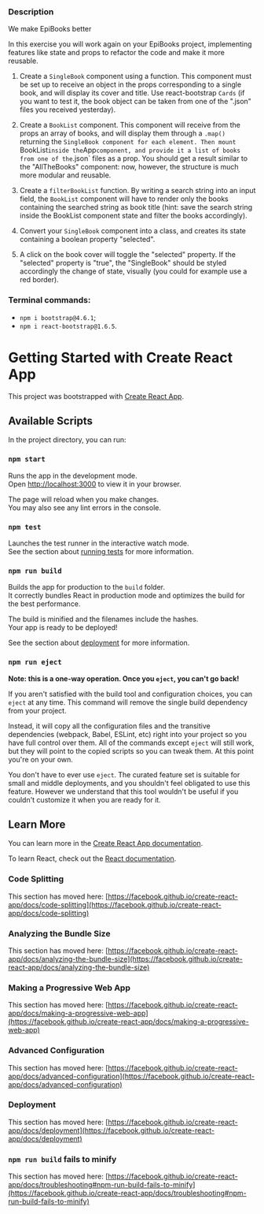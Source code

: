 ### Description
We make EpiBooks better

In this exercise you will work again on your EpiBooks project, implementing features like state and props
to refactor the code and make it more reusable.

1. Create a `SingleBook` component using a function.
   This component must be set up to receive an object in the props
   corresponding to a single book, and will display its cover and title.
   Use react-bootstrap `Cards` (if you want to test it, the book object can be taken
   from one of the ".json" files you received yesterday).

2. Create a `BookList` component. This component will receive from the props an array of books,
   and will display them through a `.map()` returning the `SingleBook component for each element.
   Then mount `BookList` inside the `App` component, and provide it a list of books from one of the `.json` files as a prop.
   You should get a result similar to the "AllTheBooks" component:
   now, however, the structure is much more modular and reusable.

3. Create a `filterBookList` function. By writing a search string into an input field,
   the `BookList` component will have to render only the books containing the searched string as book title
   (hint: save the search string inside the BookList component state and filter the books accordingly).
   
4. Convert your `SingleBook` component into a class, and creates its state containing a boolean property "selected".

5. A click on the book cover will toggle the "selected" property.
   If the "selected" property is "true", the "SingleBook" should be styled accordingly
   the change of state, visually (you could for example use a red border).


### Terminal commands: 
- `npm i bootstrap@4.6.1`;
- `npm i react-bootstrap@1.6.5`.





# Getting Started with Create React App

This project was bootstrapped with [Create React App](https://github.com/facebook/create-react-app).

## Available Scripts

In the project directory, you can run:

### `npm start`

Runs the app in the development mode.\
Open [http://localhost:3000](http://localhost:3000) to view it in your browser.

The page will reload when you make changes.\
You may also see any lint errors in the console.

### `npm test`

Launches the test runner in the interactive watch mode.\
See the section about [running tests](https://facebook.github.io/create-react-app/docs/running-tests) for more information.

### `npm run build`

Builds the app for production to the `build` folder.\
It correctly bundles React in production mode and optimizes the build for the best performance.

The build is minified and the filenames include the hashes.\
Your app is ready to be deployed!

See the section about [deployment](https://facebook.github.io/create-react-app/docs/deployment) for more information.

### `npm run eject`

**Note: this is a one-way operation. Once you `eject`, you can't go back!**

If you aren't satisfied with the build tool and configuration choices, you can `eject` at any time. This command will remove the single build dependency from your project.

Instead, it will copy all the configuration files and the transitive dependencies (webpack, Babel, ESLint, etc) right into your project so you have full control over them. All of the commands except `eject` will still work, but they will point to the copied scripts so you can tweak them. At this point you're on your own.

You don't have to ever use `eject`. The curated feature set is suitable for small and middle deployments, and you shouldn't feel obligated to use this feature. However we understand that this tool wouldn't be useful if you couldn't customize it when you are ready for it.

## Learn More

You can learn more in the [Create React App documentation](https://facebook.github.io/create-react-app/docs/getting-started).

To learn React, check out the [React documentation](https://reactjs.org/).

### Code Splitting

This section has moved here: [https://facebook.github.io/create-react-app/docs/code-splitting](https://facebook.github.io/create-react-app/docs/code-splitting)

### Analyzing the Bundle Size

This section has moved here: [https://facebook.github.io/create-react-app/docs/analyzing-the-bundle-size](https://facebook.github.io/create-react-app/docs/analyzing-the-bundle-size)

### Making a Progressive Web App

This section has moved here: [https://facebook.github.io/create-react-app/docs/making-a-progressive-web-app](https://facebook.github.io/create-react-app/docs/making-a-progressive-web-app)

### Advanced Configuration

This section has moved here: [https://facebook.github.io/create-react-app/docs/advanced-configuration](https://facebook.github.io/create-react-app/docs/advanced-configuration)

### Deployment

This section has moved here: [https://facebook.github.io/create-react-app/docs/deployment](https://facebook.github.io/create-react-app/docs/deployment)

### `npm run build` fails to minify

This section has moved here: [https://facebook.github.io/create-react-app/docs/troubleshooting#npm-run-build-fails-to-minify](https://facebook.github.io/create-react-app/docs/troubleshooting#npm-run-build-fails-to-minify)
